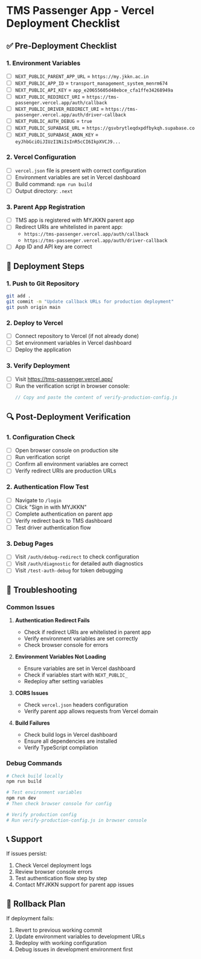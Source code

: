 # TMS Passenger App - Vercel Deployment Checklist

## ✅ Pre-Deployment Checklist

### 1. Environment Variables
- [ ] `NEXT_PUBLIC_PARENT_APP_URL` = `https://my.jkkn.ac.in`
- [ ] `NEXT_PUBLIC_APP_ID` = `transport_management_system_menrm674`
- [ ] `NEXT_PUBLIC_API_KEY` = `app_e20655605d48ebce_cfa1ffe34268949a`
- [ ] `NEXT_PUBLIC_REDIRECT_URI` = `https://tms-passenger.vercel.app/auth/callback`
- [ ] `NEXT_PUBLIC_DRIVER_REDIRECT_URI` = `https://tms-passenger.vercel.app/auth/driver-callback`
- [ ] `NEXT_PUBLIC_AUTH_DEBUG` = `true`
- [ ] `NEXT_PUBLIC_SUPABASE_URL` = `https://gsvbrytleqdxpdfbykqh.supabase.co`
- [ ] `NEXT_PUBLIC_SUPABASE_ANON_KEY` = `eyJhbGciOiJIUzI1NiIsInR5cCI6IkpXVCJ9...`

### 2. Vercel Configuration
- [ ] `vercel.json` file is present with correct configuration
- [ ] Environment variables are set in Vercel dashboard
- [ ] Build command: `npm run build`
- [ ] Output directory: `.next`

### 3. Parent App Registration
- [ ] TMS app is registered with MYJKKN parent app
- [ ] Redirect URIs are whitelisted in parent app:
  - `https://tms-passenger.vercel.app/auth/callback`
  - `https://tms-passenger.vercel.app/auth/driver-callback`
- [ ] App ID and API key are correct

## 🚀 Deployment Steps

### 1. Push to Git Repository
```bash
git add .
git commit -m "Update callback URLs for production deployment"
git push origin main
```

### 2. Deploy to Vercel
- [ ] Connect repository to Vercel (if not already done)
- [ ] Set environment variables in Vercel dashboard
- [ ] Deploy the application

### 3. Verify Deployment
- [ ] Visit https://tms-passenger.vercel.app/
- [ ] Run the verification script in browser console:
  ```javascript
  // Copy and paste the content of verify-production-config.js
  ```

## 🔍 Post-Deployment Verification

### 1. Configuration Check
- [ ] Open browser console on production site
- [ ] Run verification script
- [ ] Confirm all environment variables are correct
- [ ] Verify redirect URIs are production URLs

### 2. Authentication Flow Test
- [ ] Navigate to `/login`
- [ ] Click "Sign in with MYJKKN"
- [ ] Complete authentication on parent app
- [ ] Verify redirect back to TMS dashboard
- [ ] Test driver authentication flow

### 3. Debug Pages
- [ ] Visit `/auth/debug-redirect` to check configuration
- [ ] Visit `/auth/diagnostic` for detailed auth diagnostics
- [ ] Visit `/test-auth-debug` for token debugging

## 🐛 Troubleshooting

### Common Issues

1. **Authentication Redirect Fails**
   - Check if redirect URIs are whitelisted in parent app
   - Verify environment variables are set correctly
   - Check browser console for errors

2. **Environment Variables Not Loading**
   - Ensure variables are set in Vercel dashboard
   - Check if variables start with `NEXT_PUBLIC_`
   - Redeploy after setting variables

3. **CORS Issues**
   - Check `vercel.json` headers configuration
   - Verify parent app allows requests from Vercel domain

4. **Build Failures**
   - Check build logs in Vercel dashboard
   - Ensure all dependencies are installed
   - Verify TypeScript compilation

### Debug Commands

```bash
# Check build locally
npm run build

# Test environment variables
npm run dev
# Then check browser console for config

# Verify production config
# Run verify-production-config.js in browser console
```

## 📞 Support

If issues persist:
1. Check Vercel deployment logs
2. Review browser console errors
3. Test authentication flow step by step
4. Contact MYJKKN support for parent app issues

## 🔄 Rollback Plan

If deployment fails:
1. Revert to previous working commit
2. Update environment variables to development URLs
3. Redeploy with working configuration
4. Debug issues in development environment first



